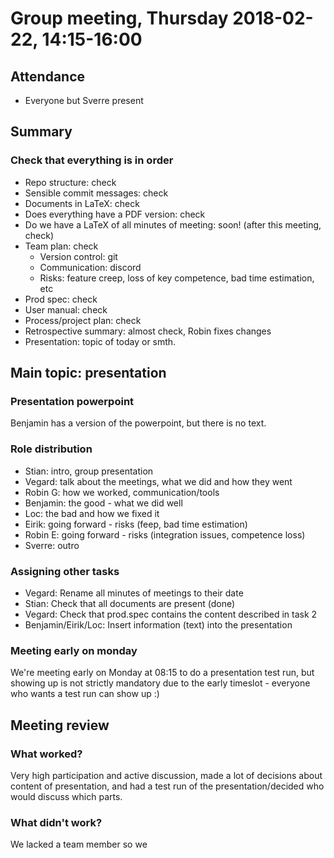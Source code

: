 # Group meeting, Thursday 2018-02-22, 14:15-16:00

## Attendance

- Everyone but Sverre present

## Summary

### Check that everything is in order

- Repo structure: check
- Sensible commit messages: check
- Documents in LaTeX: check
- Does everything have a PDF version: check
- Do we have a LaTeX of all minutes of meeting: soon! (after this meeting, check)
- Team plan: check
  - Version control: git
  - Communication: discord
  - Risks: feature creep, loss of key competence, bad time estimation, etc
- Prod spec: check
- User manual: check
- Process/project plan: check
- Retrospective summary: almost check, Robin fixes changes
- Presentation: topic of today or smth.

## Main topic: presentation

### Presentation powerpoint

Benjamin has a version of the powerpoint, but there is no text.

### Role distribution

- Stian: intro, group presentation
- Vegard: talk about the meetings, what we did and how they went
- Robin G: how we worked, communication/tools
- Benjamin: the good - what we did well
- Loc: the bad and how we fixed it
- Eirik: going forward - risks (feep, bad time estimation)
- Robin E: going forward - risks (integration issues, competence loss)
- Sverre: outro

### Assigning other tasks

- Vegard: Rename all minutes of meetings to their date
- Stian: Check that all documents are present (done)
- Vegard: Check that prod.spec contains the content described in task 2
- Benjamin/Eirik/Loc: Insert information (text) into the presentation

### Meeting early on monday

We're meeting early on Monday at 08:15 to do a presentation test run, but
showing up is not strictly mandatory due to the early timeslot - everyone who
wants a test run can show up :)

## Meeting review

### What worked?

Very high participation and active discussion, made a lot of decisions about
content of presentation, and had a test run of the presentation/decided who
would discuss which parts.

### What didn't work?

We lacked a team member so we 
